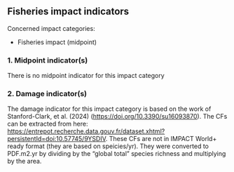 ## Fisheries impact indicators

Concerned impact categories:
- Fisheries impact (midpoint)

### 1. Midpoint indicator(s)
There is no midpoint indicator for this impact category

### 2. Damage indicator(s)
The damage indicator for this impact category is based on the work of Stanford-Clark, et al. (2024) 
(https://doi.org/10.3390/su16093870). The CFs can be extracted from here: 
https://entrepot.recherche.data.gouv.fr/dataset.xhtml?persistentId=doi:10.57745/9YSDIV. 
These CFs are not in IMPACT World+ ready format (they are based on speicies/yr). They were converted to PDF.m2.yr by 
dividing by the “global total” species richness and multiplying by the area.